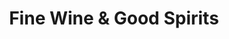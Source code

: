 ---
title: "Fine Wine & Good Spirits"
url: /pittsburgh/fine-wine-and-good-spirits-robinson-boulevard/
shop: alcohol
---
